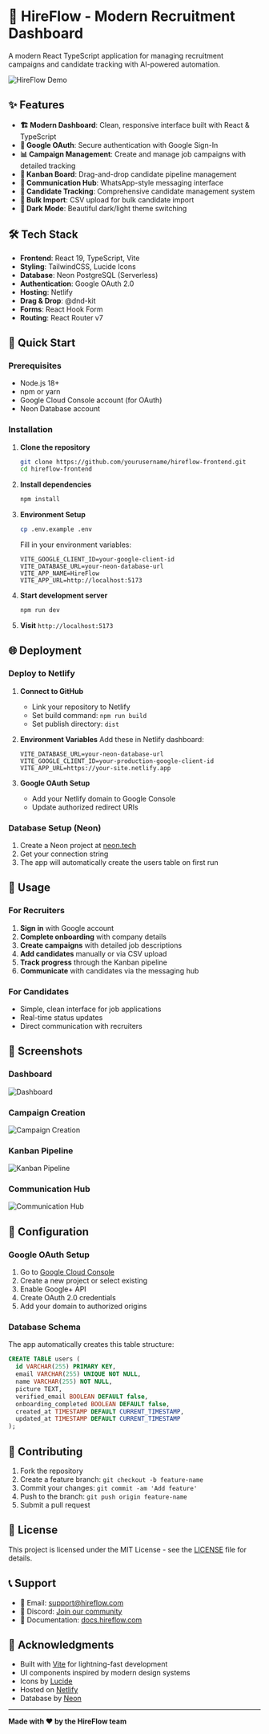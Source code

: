 # 🚀 HireFlow - Modern Recruitment Dashboard

A modern React TypeScript application for managing recruitment campaigns and candidate tracking with AI-powered automation.

![HireFlow Demo](https://your-demo-image-url.com)

## ✨ Features

- **🏗️ Modern Dashboard**: Clean, responsive interface built with React & TypeScript
- **🔐 Google OAuth**: Secure authentication with Google Sign-In
- **📊 Campaign Management**: Create and manage job campaigns with detailed tracking
- **📱 Kanban Board**: Drag-and-drop candidate pipeline management
- **💬 Communication Hub**: WhatsApp-style messaging interface
- **🎯 Candidate Tracking**: Comprehensive candidate management system
- **📄 Bulk Import**: CSV upload for bulk candidate import
- **🌙 Dark Mode**: Beautiful dark/light theme switching

## 🛠️ Tech Stack

- **Frontend**: React 19, TypeScript, Vite
- **Styling**: TailwindCSS, Lucide Icons
- **Database**: Neon PostgreSQL (Serverless)
- **Authentication**: Google OAuth 2.0
- **Hosting**: Netlify
- **Drag & Drop**: @dnd-kit
- **Forms**: React Hook Form
- **Routing**: React Router v7

## 🚀 Quick Start

### Prerequisites

- Node.js 18+ 
- npm or yarn
- Google Cloud Console account (for OAuth)
- Neon Database account

### Installation

1. **Clone the repository**
   ```bash
   git clone https://github.com/yourusername/hireflow-frontend.git
   cd hireflow-frontend
   ```

2. **Install dependencies**
   ```bash
   npm install
   ```

3. **Environment Setup**
   ```bash
   cp .env.example .env
   ```
   
   Fill in your environment variables:
   ```env
   VITE_GOOGLE_CLIENT_ID=your-google-client-id
   VITE_DATABASE_URL=your-neon-database-url
   VITE_APP_NAME=HireFlow
   VITE_APP_URL=http://localhost:5173
   ```

4. **Start development server**
   ```bash
   npm run dev
   ```

5. **Visit** `http://localhost:5173`

## 🌐 Deployment

### Deploy to Netlify

1. **Connect to GitHub**
   - Link your repository to Netlify
   - Set build command: `npm run build`
   - Set publish directory: `dist`

2. **Environment Variables**
   Add these in Netlify dashboard:
   ```
   VITE_DATABASE_URL=your-neon-database-url
   VITE_GOOGLE_CLIENT_ID=your-production-google-client-id
   VITE_APP_URL=https://your-site.netlify.app
   ```

3. **Google OAuth Setup**
   - Add your Netlify domain to Google Console
   - Update authorized redirect URIs

### Database Setup (Neon)

1. Create a Neon project at [neon.tech](https://neon.tech)
2. Get your connection string
3. The app will automatically create the users table on first run

## 📱 Usage

### For Recruiters

1. **Sign in** with Google account
2. **Complete onboarding** with company details
3. **Create campaigns** with detailed job descriptions
4. **Add candidates** manually or via CSV upload
5. **Track progress** through the Kanban pipeline
6. **Communicate** with candidates via the messaging hub

### For Candidates

- Simple, clean interface for job applications
- Real-time status updates
- Direct communication with recruiters

## 🎨 Screenshots

### Dashboard
![Dashboard](https://your-screenshot-url.com)

### Campaign Creation
![Campaign Creation](https://your-screenshot-url.com)

### Kanban Pipeline
![Kanban Pipeline](https://your-screenshot-url.com)

### Communication Hub
![Communication Hub](https://your-screenshot-url.com)

## 🔧 Configuration

### Google OAuth Setup

1. Go to [Google Cloud Console](https://console.cloud.google.com)
2. Create a new project or select existing
3. Enable Google+ API
4. Create OAuth 2.0 credentials
5. Add your domain to authorized origins

### Database Schema

The app automatically creates this table structure:

```sql
CREATE TABLE users (
  id VARCHAR(255) PRIMARY KEY,
  email VARCHAR(255) UNIQUE NOT NULL,
  name VARCHAR(255) NOT NULL,
  picture TEXT,
  verified_email BOOLEAN DEFAULT false,
  onboarding_completed BOOLEAN DEFAULT false,
  created_at TIMESTAMP DEFAULT CURRENT_TIMESTAMP,
  updated_at TIMESTAMP DEFAULT CURRENT_TIMESTAMP
);
```

## 🤝 Contributing

1. Fork the repository
2. Create a feature branch: `git checkout -b feature-name`
3. Commit your changes: `git commit -am 'Add feature'`
4. Push to the branch: `git push origin feature-name`
5. Submit a pull request

## 📄 License

This project is licensed under the MIT License - see the [LICENSE](LICENSE) file for details.

## 📞 Support

- 📧 Email: support@hireflow.com
- 💬 Discord: [Join our community](https://discord.gg/hireflow)
- 📖 Documentation: [docs.hireflow.com](https://docs.hireflow.com)

## 🙏 Acknowledgments

- Built with [Vite](https://vitejs.dev/) for lightning-fast development
- UI components inspired by modern design systems
- Icons by [Lucide](https://lucide.dev/)
- Hosted on [Netlify](https://netlify.com/)
- Database by [Neon](https://neon.tech/)

---

**Made with ❤️ by the HireFlow team**
